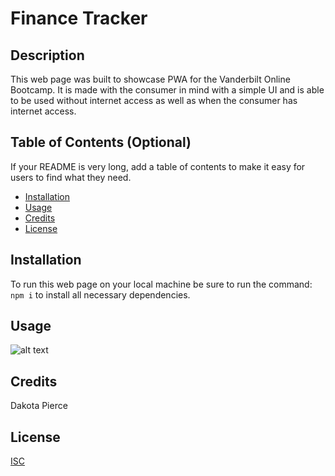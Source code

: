 # Finance Tracker

## Description 

This web page was built to showcase PWA for the Vanderbilt Online Bootcamp. It is made with the consumer in mind with a simple UI and is able to be used without internet access as well as when the consumer has internet access.

## Table of Contents (Optional)

If your README is very long, add a table of contents to make it easy for users to find what they need.

* [Installation](#installation)
* [Usage](#usage)
* [Credits](#credits)
* [License](#license)


## Installation

To run this web page on your local machine be sure to run the command: ```npm i``` to install all necessary dependencies.


## Usage 

![alt text](https://github.com/apierce17/Budget-Tracker/blob/master/Develop/walkthrough%20video/Walkthrough.gif)


## Credits

Dakota Pierce


## License

[ISC](https://choosealicense.com/licenses/isc/)
